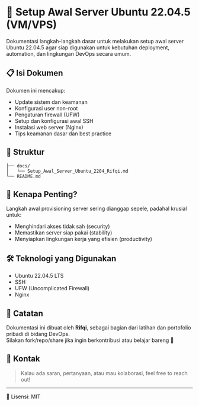 
# 🚀 Setup Awal Server Ubuntu 22.04.5 (VM/VPS)

Dokumentasi langkah-langkah dasar untuk melakukan setup awal server Ubuntu 22.04.5 agar siap digunakan untuk kebutuhan deployment, automation, dan lingkungan DevOps secara umum.

## 📋 Isi Dokumen

Dokumen ini mencakup:
- Update sistem dan keamanan
- Konfigurasi user non-root
- Pengaturan firewall (UFW)
- Setup dan konfigurasi awal SSH
- Instalasi web server (Nginx)
- Tips keamanan dasar dan best practice

## 📁 Struktur

```
├── docs/
│   └── Setup_Awal_Server_Ubuntu_2204_Rifqi.md
└── README.md
```

## 🧠 Kenapa Penting?

Langkah awal provisioning server sering dianggap sepele, padahal krusial untuk:
- Menghindari akses tidak sah (security)
- Memastikan server siap pakai (stability)
- Menyiapkan lingkungan kerja yang efisien (productivity)

## 🛠️ Teknologi yang Digunakan

- Ubuntu 22.04.5 LTS
- SSH
- UFW (Uncomplicated Firewall)
- Nginx

## 📌 Catatan

Dokumentasi ini dibuat oleh **Rifqi**, sebagai bagian dari latihan dan portofolio pribadi di bidang DevOps.  
Silakan fork/repo/share jika ingin berkontribusi atau belajar bareng 🙌

## 🔗 Kontak

> Kalau ada saran, pertanyaan, atau mau kolaborasi, feel free to reach out!

---

📄 Lisensi: MIT  
